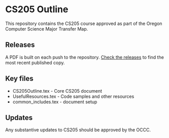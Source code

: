 # CS205 Outline

This repository contains the CS205 course approved as part of the Oregon Computer Science
Major Transfer Map.

## Releases

A PDF is built on each push to the repository.
[Check the releases](https://github.com/ascholerChemeketa/CS205Outline/releases) to find the most recent published
copy.

## Key files

* CS205Outline.tex - Core CS205 document
* UsefulResources.tex - Code samples and other resources
* common_includes.tex - document setup

## Updates

Any substantive updates to CS205 should be approved by the OCCC.
